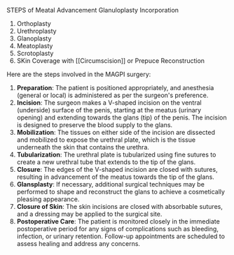 STEPS of Meatal Advancement Glanuloplasty Incorporation 
1. Orthoplasty
2. Urethroplasty
3. Glanoplasty
4. Meatoplasty
5. Scrotoplasty
6. SKin Coverage with [[Circumscision]] or Prepuce Reconstruction

Here are the steps involved in the MAGPI surgery:
1. **Preparation**: The patient is positioned appropriately, and anesthesia (general or local) is administered as per the surgeon's preference.
2. **Incision**: The surgeon makes a V-shaped incision on the ventral (underside) surface of the penis, starting at the meatus (urinary opening) and extending towards the glans (tip) of the penis. The incision is designed to preserve the blood supply to the glans.
3. **Mobilization**: The tissues on either side of the incision are dissected and mobilized to expose the urethral plate, which is the tissue underneath the skin that contains the urethra.
4. **Tubularization**: The urethral plate is tubularized using fine sutures to create a new urethral tube that extends to the tip of the glans.
5. **Closure**: The edges of the V-shaped incision are closed with sutures, resulting in advancement of the meatus towards the tip of the glans.
6. **Glansplasty**: If necessary, additional surgical techniques may be performed to shape and reconstruct the glans to achieve a cosmetically pleasing appearance.
7. **Closure of Skin**: The skin incisions are closed with absorbable sutures, and a dressing may be applied to the surgical site.
8. **Postoperative Care**: The patient is monitored closely in the immediate postoperative period for any signs of complications such as bleeding, infection, or urinary retention. Follow-up appointments are scheduled to assess healing and address any concerns.